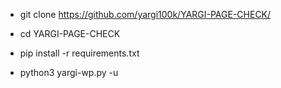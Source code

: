* git clone https://github.com/yargi100k/YARGI-PAGE-CHECK/

* cd YARGI-PAGE-CHECK

* pip install -r requirements.txt

* python3 yargi-wp.py -u <url>
